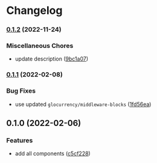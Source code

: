 # Changelog

### [0.1.2](https://www.github.com/glocurrency/bancore-service/compare/v0.1.1...v0.1.2) (2022-11-24)


### Miscellaneous Chores

* update description ([9bc1a07](https://www.github.com/glocurrency/bancore-service/commit/9bc1a07733a20512bd5ae7eca05a1e5c37a4d540))

### [0.1.1](https://www.github.com/glocurrency/bancore-service/compare/v0.1.0...v0.1.1) (2022-02-08)


### Bug Fixes

* use updated `glocurrency/middleware-blocks` ([1fd56ea](https://www.github.com/glocurrency/bancore-service/commit/1fd56eae74273371f97a5643b6c2b4bed6543053))

## 0.1.0 (2022-02-06)


### Features

* add all components ([c5cf228](https://www.github.com/glocurrency/bancore-service/commit/c5cf22884be641e66e6448a1fa9bb2f894f91086))
